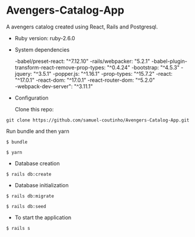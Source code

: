 # Avengers-Catalog-App

A avengers catalog created using React, Rails and Postgresql.

* Ruby version: ruby-2.6.0

* System dependencies

    -babel/preset-react: "^7.12.10"
    -rails/webpacker: "5.2.1"
    -babel-plugin-transform-react-remove-prop-types: "^0.4.24"
    -bootstrap: "^4.5.3"
    -jquery: "^3.5.1"
    -popper.js: "^1.16.1"
    -prop-types: "^15.7.2"
    -react: "^17.0.1"
    -react-dom: "^17.0.1"
    -react-router-dom: "^5.2.0"  
    -webpack-dev-server": "^3.11.1"

* Configuration

  Clone this repo:

```
git clone https://github.com/samuel-coutinho/Avengers-Catalog-App.git
```
  Run bundle and then yarn
  
```
$ bundle
```

```
$ yarn
```

* Database creation
```
$ rails db:create
```

* Database initialization
```
$ rails db:migrate
```
```
$ rails db:seed
```
* To start the application
```
$ rails s
```



